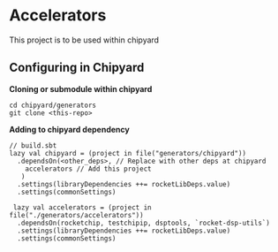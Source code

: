 # Accelerators

This project is to be used within chipyard

## Configuring in Chipyard

**Cloning or submodule within chipyard**

```
cd chipyard/generators
git clone <this-repo>
```

**Adding to chipyard dependency**

```
// build.sbt
lazy val chipyard = (project in file("generators/chipyard"))
  .dependsOn(<other_deps>, // Replace with other deps at chipyard
    accelerators // Add this project
   )
  .settings(libraryDependencies ++= rocketLibDeps.value)
  .settings(commonSettings)
 
 lazy val accelerators = (project in file("./generators/accelerators"))
  .dependsOn(rocketchip, testchipip, dsptools, `rocket-dsp-utils`)
  .settings(libraryDependencies ++= rocketLibDeps.value)
  .settings(commonSettings)
```
